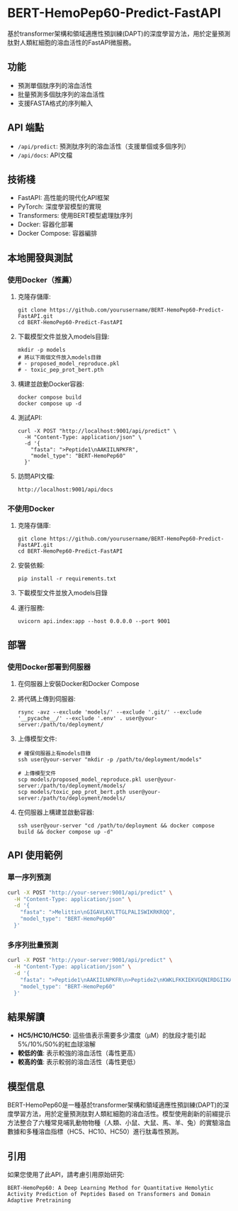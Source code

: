 # BERT-HemoPep60-Predict-FastAPI

基於transformer架構和領域適應性預訓練(DAPT)的深度學習方法，用於定量預測肽對人類紅細胞的溶血活性的FastAPI微服務。

## 功能

- 預測單個肽序列的溶血活性
- 批量預測多個肽序列的溶血活性
- 支援FASTA格式的序列輸入

## API 端點

- `/api/predict`: 預測肽序列的溶血活性（支援單個或多個序列）
- `/api/docs`: API文檔

## 技術棧

- FastAPI: 高性能的現代化API框架
- PyTorch: 深度學習模型的實現
- Transformers: 使用BERT模型處理肽序列
- Docker: 容器化部署
- Docker Compose: 容器編排

## 本地開發與測試

### 使用Docker（推薦）

1. 克隆存儲庫:
   ```
   git clone https://github.com/yourusername/BERT-HemoPep60-Predict-FastAPI.git
   cd BERT-HemoPep60-Predict-FastAPI
   ```

2. 下載模型文件並放入models目錄:
   ```
   mkdir -p models
   # 將以下兩個文件放入models目錄
   # - proposed_model_reproduce.pkl
   # - toxic_pep_prot_bert.pth
   ```

3. 構建並啟動Docker容器:
   ```
   docker compose build
   docker compose up -d
   ```

4. 測試API:
   ```
   curl -X POST "http://localhost:9001/api/predict" \
     -H "Content-Type: application/json" \
     -d '{
       "fasta": ">Peptide1\nAAKIILNPKFR",
       "model_type": "BERT-HemoPep60"
     }'
   ```

5. 訪問API文檔:
   ```
   http://localhost:9001/api/docs
   ```

### 不使用Docker

1. 克隆存儲庫:
   ```
   git clone https://github.com/yourusername/BERT-HemoPep60-Predict-FastAPI.git
   cd BERT-HemoPep60-Predict-FastAPI
   ```

2. 安裝依賴:
   ```
   pip install -r requirements.txt
   ```

3. 下載模型文件並放入models目錄

4. 運行服務:
   ```
   uvicorn api.index:app --host 0.0.0.0 --port 9001
   ```

## 部署

### 使用Docker部署到伺服器

1. 在伺服器上安裝Docker和Docker Compose

2. 將代碼上傳到伺服器:
   ```
   rsync -avz --exclude 'models/' --exclude '.git/' --exclude '__pycache__/' --exclude '.env' . user@your-server:/path/to/deployment/
   ```

3. 上傳模型文件:
   ```
   # 確保伺服器上有models目錄
   ssh user@your-server "mkdir -p /path/to/deployment/models"
   
   # 上傳模型文件
   scp models/proposed_model_reproduce.pkl user@your-server:/path/to/deployment/models/
   scp models/toxic_pep_prot_bert.pth user@your-server:/path/to/deployment/models/
   ```

4. 在伺服器上構建並啟動容器:
   ```
   ssh user@your-server "cd /path/to/deployment && docker compose build && docker compose up -d"
   ```

## API 使用範例

### 單一序列預測

```bash
curl -X POST "http://your-server:9001/api/predict" \
  -H "Content-Type: application/json" \
  -d '{
    "fasta": ">Melittin\nGIGAVLKVLTTGLPALISWIKRKRQQ",
    "model_type": "BERT-HemoPep60"
  }'
```

### 多序列批量預測

```bash
curl -X POST "http://your-server:9001/api/predict" \
  -H "Content-Type: application/json" \
  -d '{
    "fasta": ">Peptide1\nAAKIILNPKFR\n>Peptide2\nKWKLFKKIEKVGQNIRDGIIKAGPAVAVVGQAATIYK",
    "model_type": "BERT-HemoPep60"
  }'
```

## 結果解讀

- **HC5/HC10/HC50**: 這些值表示需要多少濃度（μM）的肽段才能引起5%/10%/50%的紅血球溶解
- **較低的值**: 表示較強的溶血活性（毒性更高）
- **較高的值**: 表示較弱的溶血活性（毒性更低）

## 模型信息

BERT-HemoPep60是一種基於transformer架構和領域適應性預訓練(DAPT)的深度學習方法，用於定量預測肽對人類紅細胞的溶血活性。模型使用創新的前綴提示方法整合了六種常見哺乳動物物種（人類、小鼠、大鼠、馬、羊、兔）的實驗溶血數據和多種溶血指標（HC5、HC10、HC50）進行肽毒性預測。

## 引用

如果您使用了此API，請考慮引用原始研究:

```
BERT-HemoPep60: A Deep Learning Method for Quantitative Hemolytic Activity Prediction of Peptides Based on Transformers and Domain Adaptive Pretraining
``` 
